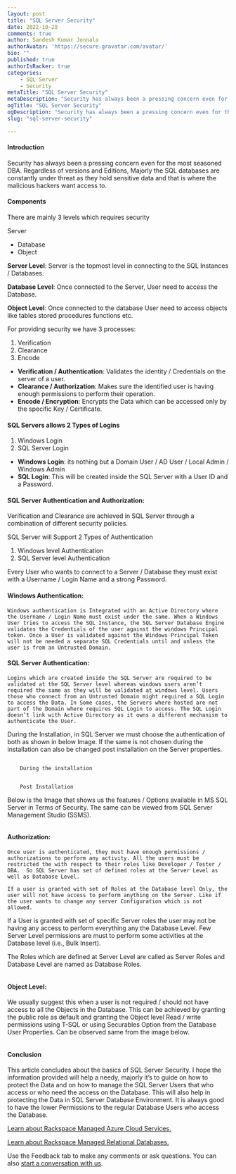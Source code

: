 ```yaml
---
layout: post
title: "SQL Server Security"
date: 2022-10-28
comments: true
author: Sandesh Kumar Jonnala
authorAvatar: 'https://secure.gravatar.com/avatar/'
bio: ""
published: true
authorIsRacker: true
categories:
    - SQL Server
    - Security
metaTitle: "SQL Server Security"
metaDescription: "Security has always been a pressing concern even for the most seasoned DBA. Regardless of versions and Editions, Majorly the SQL databases are constantly under threat as they hold sensitive data and that is where the malicious hackers want access to."
ogTitle: "SQL Server Security"
ogDescription: "Security has always been a pressing concern even for the most seasoned DBA. Regardless of versions and Editions, Majorly the SQL databases are constantly under threat as they hold sensitive data and that is where the malicious hackers want access to."
slug: "sql-server-security"

---
```

#### Introduction 

Security has always been a pressing concern even for the most seasoned DBA. Regardless of versions and Editions, Majorly the SQL databases are constantly under threat as they hold sensitive data and that is where the malicious hackers want access to.

<!--more-->

#### Components
There are mainly 3 levels which requires security 

Server 
-	Database 
-	Object 

**Server Level**: Server is the topmost level in connecting to the SQL Instances / Databases.


**Database Level**: Once connected to the Server, User need to access the Database.


**Object Level**: Once connected to the database User need to access objects like tables stored procedures functions etc.

For providing security we have 3 processes:
1.	Verification
2.	Clearance
3.	Encode


- **Verification / Authentication**: Validates the identity / Credentials on the server of a user.
- **Clearance / Authorization**: Makes sure the identified user is having enough permissions to perform their operation.
- **Encode / Encryption**: Encrypts the Data which can be accessed only by the specific Key / Certificate.


#### SQL Servers allows 2 Types of Logins
1.	Windows Login 
2.	SQL Server Login
- **Windows Login**: its nothing but a Domain User / AD User / Local Admin / Windows Admin
- **SQL Login**: This will be created inside the SQL Server with a User ID and a Password.

#### SQL Server Authentication and Authorization:

Verification and Clearance are achieved in SQL Server through a combination of different security policies.

SQL Server will Support 2 Types of Authentication
1.	Windows level Authentication
2.	SQL Server level Authentication

Every User who wants to connect to a Server / Database they must exist with a Username / Login Name and a strong Password.

#### Windows Authentication:
	Windows authentication is Integrated with an Active Directory where the Username / Login Name must exist under the same. When a Windows User tries to access the SQL Instance, the SQL Server Database Engine validates the Credentials of the user against the windows Principal token. Once a User is validated against the Windows Principal Token will not be needed a separate SQL Credentials until and unless the user is from an Untrusted Domain.

#### SQL Server Authentication:
	Logins which are created inside the SQL Server are required to be validated at the SQL Server level whereas windows users aren’t required the same as they will be validated at windows level. Users those who connect from an Untrusted Domain might required a SQL Login to access the Data. In Some cases, the Servers where hosted are not part of the Domain where requires SQL Login to access. The SQL Login doesn’t link with Active Directory as it owns a different mechanism to authenticate the User.

During the Installation, in SQL Server we must choose the authentication of both as shown in below Image. If the same is not chosen during the installation can also be changed post installation on the Server properties.

<img src=Picture1.png title="" alt="">

        During the installation

<img src=Picture2.png title="" alt="">

        Post Installation

Below is the Image that shows us the features / Options available in MS SQL Server in Terms of Security. The same can be viewed from SQL Server Management Studio (SSMS).

  <img src=Picturex.png title="" alt="">

#### Authorization: 

	Once user is authenticated, they must have enough permissions / authorizations to perform any activity. All the users must be restricted the with respect to their roles like Developer / Tester / DBA.  So SQL Server has set of defined roles at the Server Level as well as Database Level.

	If a user is granted with set of Roles at the Database level Only, the user will not have access to perform anything on the Server. Like if the user wants to change any server Configuration which is not allowed. 
	
  If a User is granted with set of specific Server roles the user may not be having any access to perform everything any the Database Level. Few Server Level permissions are must to perform some activities at the Database level (i.e., Bulk Insert). 


The Roles which are defined at Server Level are called as Server Roles and Database Level are named as Database Roles.

<img src=Picturey.png title="" alt="">


#### Object Level:

We usually suggest this when a user is not required / should not have access to all the Objects in the Database. This can be achieved by granting the public role as default and granting the Object level Read / write permissions using T-SQL or using Securables Option from the Database User Properties. Can be observed same from the image below.

<img src=Picture5.png title="" alt="">

#### Conclusion

This article concludes about the basics of SQL Server Security. I hope the information provided will help a needy, majorly it’s to guide on how to protect the Data and on how to manage the SQL Server Users that who access or who need the access on the Database. This will also help in protecting the Data in SQL Server Database Environment. It is always good to have the lower Permissions to the regular Database Users who access the Database.






































<a class="cta purple" id="cta" href="https://www.rackspace.com/cloud/azure">Learn about Rackspace Managed Azure Cloud Services.</a>

<a class="cta purple" id="cta" href="https://www.rackspace.com/data/managed-sql"> Learn about Rackspace Managed Relational Databases.</a>


Use the Feedback tab to make any comments or ask questions. You can also
[start a conversation with us](https://www.rackspace.com/contact).
